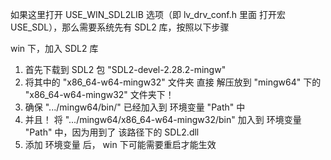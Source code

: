如果这里打开 USE_WIN_SDL2LIB 选项（即 lv_drv_conf.h 里面 打开宏 USE_SDL），那么需要系统先有 SDL2 库，按照以下步骤

win 下，加入 SDL2 库

1. 首先下载到 SDL2 包 "SDL2-devel-2.28.2-mingw"
2. 将其中的 "x86_64-w64-mingw32" 文件夹 直接 解压放到 "mingw64" 下的 "x86_64-w64-mingw32" 文件夹下！
3. 确保 ".../mingw64/bin/" 已经加入到 环境变量 "Path" 中
4. 并且！ 将 ".../mingw64/x86_64-w64-mingw32/bin" 加入到 环境变量 "Path" 中，因为用到了 该路径下的 SDL2.dll
5. 添加 环境变量 后， win 下可能需要重启才能生效